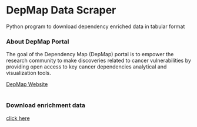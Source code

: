 # DepMap Data Scraper

Python program to download dependency enriched data in tabular format 

### About DepMap Portal

The goal of the Dependency Map (DepMap) portal is to empower the research community to make discoveries related to cancer vulnerabilities by providing open access to key cancer dependencies analytical and visualization tools.

[DepMap Website](https://depmap.org/portal/)


#

### Download enrichment data
[click here]('./output')